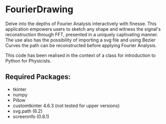 # FourierDrawing
Delve into the depths of Fourier Analysis interactively with finesse. This application empowers users to sketch any shape and witness the signal's reconstruction through FFT, presented in a uniquely captivating manner. The use also has the possibility of importing a svg file and using Bezier Curves the path can be reconstructed before applying Fourier Analysis.

This code has been realised in the context of a class for introduction to Python for Physicists.

## Required Packages:

- tkinter
- numpy
- Pillow
- customtkinter 4.6.3 (not tested for upper versions)
- svg.path (6.2)
- screeninfo (0.8.1)


